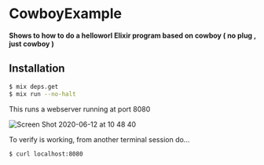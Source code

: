 # CowboyExample

**Shows to how to do a helloworl Elixir program based on cowboy ( no plug , just cowboy )**

## Installation

```bash
$ mix deps.get
$ mix run --no-halt
```

This runs a webserver running at port 8080

![Screen Shot 2020-06-12 at 10 48 40](https://user-images.githubusercontent.com/29124/84521250-56d59380-ac9a-11ea-8dc8-7d1051bad11c.png)

To verify is working, from another terminal session do...

```bash
$ curl localhost:8080
```

